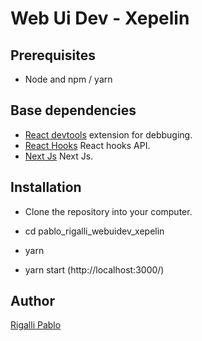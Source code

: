 # Web Ui Dev - Xepelin



## Prerequisites

- Node and npm / yarn

## Base dependencies

- [React devtools](https://chrome.google.com/webstore/detail/react-developer-tools/) extension for debbuging.
- [React Hooks](https://reactjs.org/docs/hooks-reference.html) React hooks API.
- [Next Js](https://nextjs.org/) Next Js.


## Installation

- Clone the repository into your computer.

- cd pablo_rigalli_webuidev_xepelin

- yarn 

- yarn start (http://localhost:3000/) 


## Author

[Rigalli Pablo](https://www.linkedin.com/in/pablo-rigalli-376a04189/)
